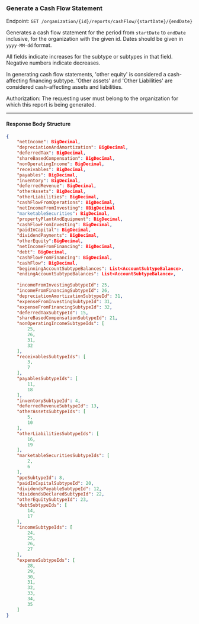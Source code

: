 ### Generate a Cash Flow Statement

Endpoint: `GET /organization/{id}/reports/cashFlow/{startDate}/{endDate}`

Generates a cash flow statement for the period from `startDate` to  `endDate` inclusive, for the organization with the given id. Dates should be given in `yyyy-MM-dd` format.

All fields indicate increases for the subtype or subtypes in that field. Negative numbers indicate decreases.

In generating cash flow statements, 'other equity' is considered a cash-affecting financing subtype. 'Other assets' and 'Other Liabilities' are considered cash-affecting assets and liabilities.

Authorization: The requesting user must belong to the organization for which this report is being generated.

___

#### Response Body Structure
```json
{
    "netIncome": BigDecimal,
    "depreciationAndAmortization": BigDecimal,
    "deferredTax": BigDecimal,
    "shareBasedCompensation": BigDecimal,
    "nonOperatingIncome": BigDecimal,
    "receivables": BigDecimal,
    "payables": BigDecimal,
    "inventory": BigDecimal,
    "deferredRevenue": BigDecimal,
    "otherAssets": BigDecimal,
    "otherLiabilities": BigDecimal,
    "cashFlowFromOperations": BigDecimal,
    "netIncomeFromInvesting": 0BigDecimal
    "marketableSecurities": BigDecimal,
    "propertyPlantAndEquipment": BigDecimal,
    "cashFlowFromInvesting": BigDecimal,
    "paidInCapital": BigDecimal,
    "dividendPayments": BigDecimal,
    "otherEquity":BigDecimal,
    "netIncomeFromFinancing": BigDecimal,
    "debt": BigDecimal,
    "cashFlowFromFinancing": BigDecimal,
    "cashFlow": BigDecimal,
	"beginningAccountSubtypeBalances": List<AccountSubtypeBalance>,
	"endingAccountSubtypeBalances": List<AccountSubtypeBalance>,
	
    "incomeFromInvestingSubtypeId": 25,
    "incomeFromFinancingSubtypeId": 26,
    "depreciationAmortizationSubtypeId": 31,
    "expenseFromInvestingSubtypeId": 31,
    "expenseFromFinancingSubtypeId": 32,
    "deferredTaxSubtypeId": 15,
    "shareBasedCompensationSubtypeId": 21,
    "nonOperatingIncomeSubtypeIds": [
        25,
        26,
        31,
        32
    ],
    "receivablesSubtypeIds": [
        3,
        7
    ],
    "payablesSubtypeIds": [
        11,
        18
    ],
    "inventorySubtypeId": 4,
    "deferredRevenueSubtypeId": 13,
    "otherAssetsSubtypeIds": [
        5,
        10
    ],
    "otherLiabilitiesSubtypeIds": [
        16,
        19
    ],
    "marketableSecuritiesSubtypeIds": [
        2,
        6
    ],
    "ppeSubtypeId": 8,
    "paidInCapitalSubtypeId": 20,
    "dividendsPayableSubtypeId": 12,
    "dividendsDeclaredSubtypeId": 22,
    "otherEquitySubtypeId": 23,
    "debtSubtypeIds": [
        14,
        17
    ],
    "incomeSubtypeIds": [
        24,
        25,
        26,
        27
    ],
    "expenseSubtypeIds": [
        28,
        29,
        30,
        31,
        32,
        33,
        34,
        35
    ]
}

```